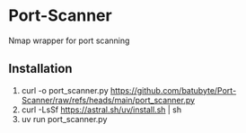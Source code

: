 # Port-Scanner
Nmap wrapper for port scanning

## Installation
1. curl -o port_scanner.py https://github.com/batubyte/Port-Scanner/raw/refs/heads/main/port_scanner.py
2. curl -LsSf https://astral.sh/uv/install.sh | sh
3. uv run port_scanner.py

